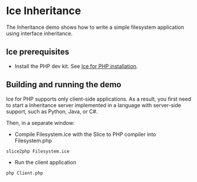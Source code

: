 # Ice Inheritance

The Inheritance demo shows how to write a simple filesystem application using interface inheritance.

## Ice prerequisites

- Install the PHP dev kit. See [Ice for PHP installation].

## Building and running the demo

Ice for PHP supports only client-side applications. As a result, you first need to start a Inheritance server
implemented in a language with server-side support, such as Python, Java, or C#.

Then, in a separate window:

- Compile Filesystem.ice with the Slice to PHP compiler into Filesystem.php

```shell
slice2php Filesystem.ice
```

- Run the client application

```shell
php Client.php
```

[Ice for PHP installation]: https://github.com/zeroc-ice/ice/blob/main/NIGHTLY.md#ice-for-php
